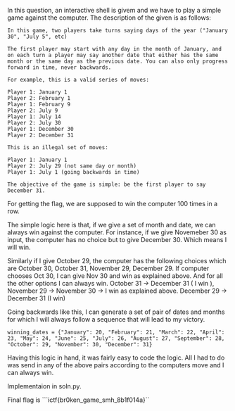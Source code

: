 In this question, an interactive shell is givem and we have to play a simple game against the computer. The description of the given is as follows:

```
In this game, two players take turns saying days of the year ("January 30", "July 5", etc)

The first player may start with any day in the month of January, and on each turn a player may say another date that either has the same month or the same day as the previous date. You can also only progress forward in time, never backwards.

For example, this is a valid series of moves:

Player 1: January 1
Player 2: February 1
Player 1: February 9
Player 2: July 9
Player 1: July 14
Player 2: July 30
Player 1: December 30
Player 2: December 31

This is an illegal set of moves:

Player 1: January 1
Player 2: July 29 (not same day or month)
Player 1: July 1 (going backwards in time)

The objective of the game is simple: be the first player to say December 31.
```

For getting the flag, we are supposed to win the computer 100 times in a row.

The simple logic here is that, if we give a set of month and date, we can always win against the computer. For instance, if we give Novemeber 30 as input, the computer has no choice but to give December 30. Which means I will win. 

Similarly if I give October 29, the computer has the following choices which are October 30, October 31, November 29, December 29. If computer chooses Oct 30, I can give Nov 30 and win as explained above. And for all the other options I can always win. October 31 -> December 31 ( I win ), November 29 -> November 30 -> I win as explained above. December 29 -> December 31 (I win)

Going backwards like this, I can generate a set of pair of dates and months for which I will always follow a sequence that will lead to my victory.

```winning_dates = {"January": 20, "February": 21, "March": 22, "April": 23, "May": 24, "June": 25, "July": 26, "August": 27, "September": 28, "October": 29, "November": 30, "December": 31}```

Having this logic in hand, it was fairly easy to code the logic. All I had to do was send in any of the above pairs according to the computers move and I can always win.

Implementaion in soln.py.

Final flag is ```ictf{br0ken_game_smh_8b1f014a}``

